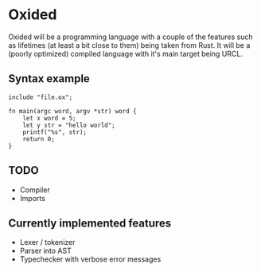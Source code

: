 # Oxided

Oxided will be a programming language with a couple of the features such as lifetimes (at least a bit close to them) being taken from Rust.
It will be a (poorly optimized) compiled language with it's main target being URCL.

## Syntax example

```
include "file.ox";

fn main(argc word, argv *str) word {
    let x word = 5;
    let y str = "hello world";
    printf("%s", str);
    return 0;
}
```

## TODO

- Compiler
- Imports

## Currently implemented features

- Lexer / tokenizer
- Parser into AST
- Typechecker with verbose error messages